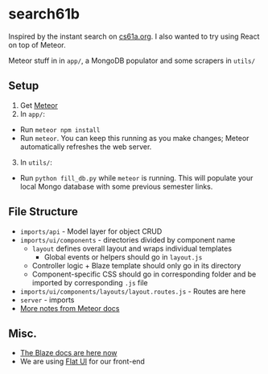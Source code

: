 # search61b
Inspired by the instant search on [cs61a.org](cs61a.org). I also wanted to try using React on top of Meteor.

Meteor stuff in in `app/`, a MongoDB populator and some scrapers in `utils/`

## Setup
1. Get [Meteor](https://www.meteor.com/install)
2. In `app/`:
  - Run `meteor npm install`
  - Run `meteor`. You can keep this running as you make changes; Meteor automatically refreshes the web server.
3. In `utils/`:
  - Run `python fill_db.py` while `meteor` is running. This will populate your local Mongo database with some previous semester links.

## File Structure
- `imports/api` - Model layer for object CRUD
- `imports/ui/components` - directories divided by component name
  - `layout` defines overall layout and wraps individual templates
    - Global events or helpers should go in `layout.js`
  - Controller logic + Blaze template should only go in its directory
  - Component-specific CSS should go in corresponding folder and be imported by corresponding `.js` file
- `imports/ui/components/layouts/layout.routes.js` - Routes are here
- `server` - imports
- [More notes from Meteor docs](https://guide.meteor.com/structure.html)

## Misc.
- [The Blaze docs are here now](http://blazejs.org/guide/introduction.html)
- We are using [Flat UI](http://designmodo.github.io/Flat-UI/) for our front-end



